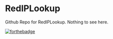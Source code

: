 # RedIPLookup
Github Repo for RedIPLookup. Nothing to see here.


[![forthebadge](https://forthebadge.com/images/badges/built-with-resentment.svg)](https://forthebadge.com)
